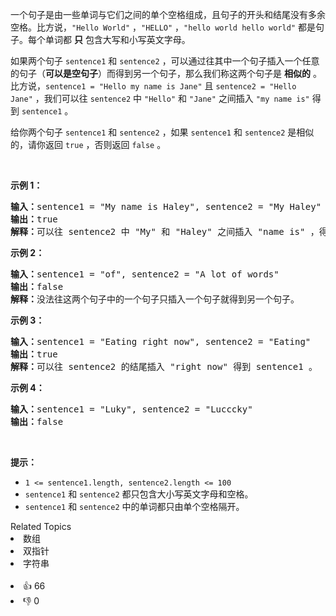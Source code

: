 <p>一个句子是由一些单词与它们之间的单个空格组成，且句子的开头和结尾没有多余空格。比方说，<code>"Hello World"</code>&nbsp;，<code>"HELLO"</code>&nbsp;，<code>"hello world hello world"</code>&nbsp;都是句子。每个单词都 <strong>只</strong>&nbsp;包含大写和小写英文字母。</p>

<p>如果两个句子&nbsp;<code>sentence1</code> 和&nbsp;<code>sentence2</code>&nbsp;，可以通过往其中一个句子插入一个任意的句子（<strong>可以是空句子</strong>）而得到另一个句子，那么我们称这两个句子是 <strong>相似的</strong>&nbsp;。比方说，<code>sentence1 = "Hello my name is Jane"</code> 且&nbsp;<code>sentence2 = "Hello Jane"</code>&nbsp;，我们可以往 <code>sentence2</code>&nbsp;中&nbsp;<code>"Hello"</code> 和&nbsp;<code>"Jane"</code>&nbsp;之间插入&nbsp;<code>"my name is"</code>&nbsp;得到 <code>sentence1</code>&nbsp;。</p>

<p>给你两个句子&nbsp;<code>sentence1</code> 和&nbsp;<code>sentence2</code>&nbsp;，如果<em>&nbsp;</em><code>sentence1</code> 和<em>&nbsp;</em><code>sentence2</code> 是相似的，请你返回&nbsp;<code>true</code>&nbsp;，否则返回&nbsp;<code>false</code>&nbsp;。</p>

<p>&nbsp;</p>

<p><strong>示例 1：</strong></p>

<pre><b>输入：</b>sentence1 = "My name is Haley", sentence2 = "My Haley"
<b>输出：</b>true
<b>解释：</b>可以往 sentence2 中 "My" 和 "Haley" 之间插入 "name is" ，得到 sentence1 。
</pre>

<p><strong>示例 2：</strong></p>

<pre><b>输入：</b>sentence1 = "of", sentence2 = "A lot of words"
<b>输出：</b>false
<strong>解释：</strong>没法往这两个句子中的一个句子只插入一个句子就得到另一个句子。
</pre>

<p><strong>示例 3：</strong></p>

<pre><b>输入：</b>sentence1 = "Eating right now", sentence2 = "Eating"
<b>输出：</b>true
<b>解释：</b>可以往 sentence2 的结尾插入 "right now" 得到 sentence1 。
</pre>

<p><strong>示例 4：</strong></p>

<pre><b>输入：</b>sentence1 = "Luky", sentence2 = "Lucccky"
<b>输出：</b>false
</pre>

<p>&nbsp;</p>

<p><strong>提示：</strong></p>

<ul> 
 <li><code>1 &lt;= sentence1.length, sentence2.length &lt;= 100</code></li> 
 <li><code>sentence1</code>&nbsp;和&nbsp;<code>sentence2</code>&nbsp;都只包含大小写英文字母和空格。</li> 
 <li><code>sentence1</code>&nbsp;和&nbsp;<code>sentence2</code>&nbsp;中的单词都只由单个空格隔开。</li> 
</ul>

<div><div>Related Topics</div><div><li>数组</li><li>双指针</li><li>字符串</li></div></div><br><div><li>👍 66</li><li>👎 0</li></div>